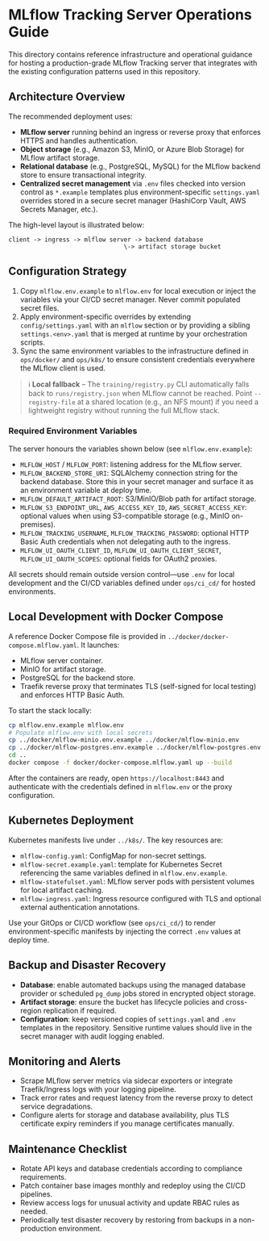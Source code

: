# MLflow Tracking Server Operations Guide

This directory contains reference infrastructure and operational guidance for hosting a production-grade MLflow Tracking server that integrates with the existing configuration patterns used in this repository.

## Architecture Overview

The recommended deployment uses:

- **MLflow server** running behind an ingress or reverse proxy that enforces HTTPS and handles authentication.
- **Object storage** (e.g., Amazon S3, MinIO, or Azure Blob Storage) for MLflow artifact storage.
- **Relational database** (e.g., PostgreSQL, MySQL) for the MLflow backend store to ensure transactional integrity.
- **Centralized secret management** via `.env` files checked into version control as `*.example` templates plus environment-specific `settings.yaml` overrides stored in a secure secret manager (HashiCorp Vault, AWS Secrets Manager, etc.).

The high-level layout is illustrated below:

```
client -> ingress -> mlflow server -> backend database
                                \-> artifact storage bucket
```

## Configuration Strategy

1. Copy `mlflow.env.example` to `mlflow.env` for local execution or inject the variables via your CI/CD secret manager. Never commit populated secret files.
2. Apply environment-specific overrides by extending `config/settings.yaml` with an `mlflow` section or by providing a sibling `settings.<env>.yaml` that is merged at runtime by your orchestration scripts.
3. Sync the same environment variables to the infrastructure defined in `ops/docker/` and `ops/k8s/` to ensure consistent credentials everywhere the MLflow client is used.

> ℹ️ **Local fallback** – The `training/registry.py` CLI automatically falls back to `runs/registry.json`
> when MLflow cannot be reached. Point `--registry-file` at a shared location (e.g., an NFS mount) if
> you need a lightweight registry without running the full MLflow stack.

### Required Environment Variables

The server honours the variables shown below (see `mlflow.env.example`):

- `MLFLOW_HOST` / `MLFLOW_PORT`: listening address for the MLflow server.
- `MLFLOW_BACKEND_STORE_URI`: SQLAlchemy connection string for the backend database. Store this in your secret manager and surface it as an environment variable at deploy time.
- `MLFLOW_DEFAULT_ARTIFACT_ROOT`: S3/MinIO/Blob path for artifact storage.
- `MLFLOW_S3_ENDPOINT_URL`, `AWS_ACCESS_KEY_ID`, `AWS_SECRET_ACCESS_KEY`: optional values when using S3-compatible storage (e.g., MinIO on-premises).
- `MLFLOW_TRACKING_USERNAME`, `MLFLOW_TRACKING_PASSWORD`: optional HTTP Basic Auth credentials when not delegating auth to the ingress.
- `MLFLOW_UI_OAUTH_CLIENT_ID`, `MLFLOW_UI_OAUTH_CLIENT_SECRET`, `MLFLOW_UI_OAUTH_SCOPES`: optional fields for OAuth2 proxies.

All secrets should remain outside version control—use `.env` for local development and the CI/CD variables defined under `ops/ci_cd/` for hosted environments.

## Local Development with Docker Compose

A reference Docker Compose file is provided in `../docker/docker-compose.mlflow.yaml`. It launches:

- MLflow server container.
- MinIO for artifact storage.
- PostgreSQL for the backend store.
- Traefik reverse proxy that terminates TLS (self-signed for local testing) and enforces HTTP Basic Auth.

To start the stack locally:

```bash
cp mlflow.env.example mlflow.env
# Populate mlflow.env with local secrets
cp ../docker/mlflow-minio.env.example ../docker/mlflow-minio.env
cp ../docker/mlflow-postgres.env.example ../docker/mlflow-postgres.env
cd ..
docker compose -f docker/docker-compose.mlflow.yaml up --build
```

After the containers are ready, open `https://localhost:8443` and authenticate with the credentials defined in `mlflow.env` or the proxy configuration.

## Kubernetes Deployment

Kubernetes manifests live under `../k8s/`. The key resources are:

- `mlflow-config.yaml`: ConfigMap for non-secret settings.
- `mlflow-secret.example.yaml`: template for Kubernetes Secret referencing the same variables defined in `mlflow.env.example`.
- `mlflow-statefulset.yaml`: MLflow server pods with persistent volumes for local artifact caching.
- `mlflow-ingress.yaml`: Ingress resource configured with TLS and optional external authentication annotations.

Use your GitOps or CI/CD workflow (see `ops/ci_cd/`) to render environment-specific manifests by injecting the correct `.env` values at deploy time.

## Backup and Disaster Recovery

- **Database**: enable automated backups using the managed database provider or scheduled `pg_dump` jobs stored in encrypted object storage.
- **Artifact storage**: ensure the bucket has lifecycle policies and cross-region replication if required.
- **Configuration**: keep versioned copies of `settings.yaml` and `.env` templates in the repository. Sensitive runtime values should live in the secret manager with audit logging enabled.

## Monitoring and Alerts

- Scrape MLflow server metrics via sidecar exporters or integrate Traefik/Ingress logs with your logging pipeline.
- Track error rates and request latency from the reverse proxy to detect service degradations.
- Configure alerts for storage and database availability, plus TLS certificate expiry reminders if you manage certificates manually.

## Maintenance Checklist

- Rotate API keys and database credentials according to compliance requirements.
- Patch container base images monthly and redeploy using the CI/CD pipelines.
- Review access logs for unusual activity and update RBAC rules as needed.
- Periodically test disaster recovery by restoring from backups in a non-production environment.

